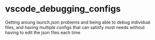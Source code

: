 # vscode_debugging_configs
Getting aroung launch.json problems and being able to debug individual files, and having multiple configs that can satisfy most needs without having to edit the json files each time
